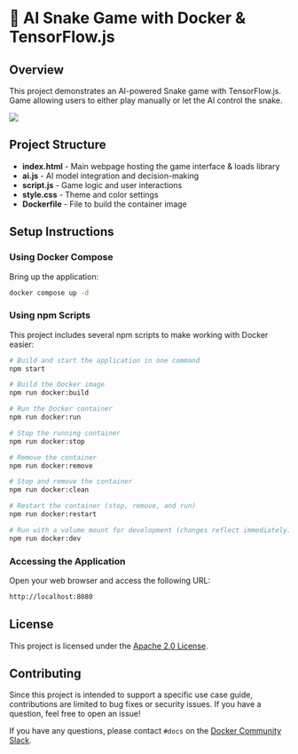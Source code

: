 # 🎯 AI Snake Game with Docker & TensorFlow.js

## Overview

This project demonstrates an AI-powered Snake game with TensorFlow.js. Game allowing users to either play manually or let the AI control the snake.

![ ](https://github.com/user-attachments/assets/6657078f-be16-4679-bb0a-565e6c8e1d0a)

## Project Structure

- **index.html** - Main webpage hosting the game interface & loads library
- **ai.js** - AI model integration and decision-making
- **script.js** - Game logic and user interactions
- **style.css** - Theme and color settings
- **Dockerfile** - File to build the container image

## Setup Instructions

### Using Docker Compose

Bring up the application:

```sh
docker compose up -d 
```

### Using npm Scripts

This project includes several npm scripts to make working with Docker easier:

```sh
# Build and start the application in one command
npm start

# Build the Docker image
npm run docker:build

# Run the Docker container
npm run docker:run

# Stop the running container
npm run docker:stop

# Remove the container
npm run docker:remove

# Stop and remove the container
npm run docker:clean

# Restart the container (stop, remove, and run)
npm run docker:restart

# Run with a volume mount for development (changes reflect immediately)
npm run docker:dev
```

### Accessing the Application

Open your web browser and access the following URL:

```sh
http://localhost:8080
```

## License

This project is licensed under the [Apache 2.0 License](/LICENSE).

## Contributing

Since this project is intended to support a specific use case guide, contributions are limited to bug fixes or security issues. If you have a question, feel free to open an issue!

If you have any questions, please contact `#docs` on the [Docker Community Slack](https://communityinviter.com/apps/dockercommunity/docker-community).
